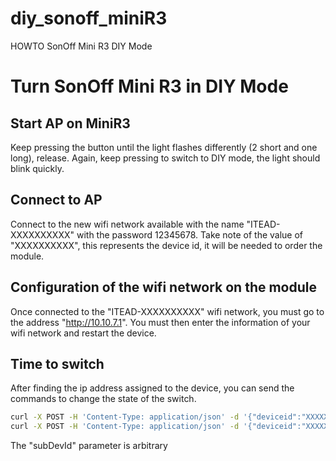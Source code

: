 # diy_sonoff_miniR3
HOWTO SonOff Mini R3 DIY Mode

# Turn SonOff Mini R3 in DIY Mode
## Start AP on MiniR3
Keep pressing the button until the light flashes differently (2 short and one long), release. Again, keep pressing to switch to DIY mode, the light should blink quickly.
## Connect to AP
Connect to the new wifi network available with the name "ITEAD-XXXXXXXXXX" with the password 12345678. Take note of the value of "XXXXXXXXXX", this represents the device id, it will be needed to order the module.
## Configuration of the wifi network on the module
Once connected to the "ITEAD-XXXXXXXXXX" wifi network, you must go to the address "http://10.10.7.1". You must then enter the information of your wifi network and restart the device.
## Time to switch
After finding the ip address assigned to the device, you can send the commands to change the state of the switch.
```bash
curl -X POST -H 'Content-Type: application/json' -d '{"deviceid":"XXXXXXXXXX","data":{"subDevId":"123456","switches":[{"switch":"off","outlet":0}]}}' http://192.168.0.46:8081/zeroconf/switches
curl -X POST -H 'Content-Type: application/json' -d '{"deviceid":"XXXXXXXXXX","data":{"subDevId":"123456","switches":[{"switch":"on","outlet":0}]}}' http://192.168.0.46:8081/zeroconf/switches
```
The "subDevId" parameter is arbitrary

